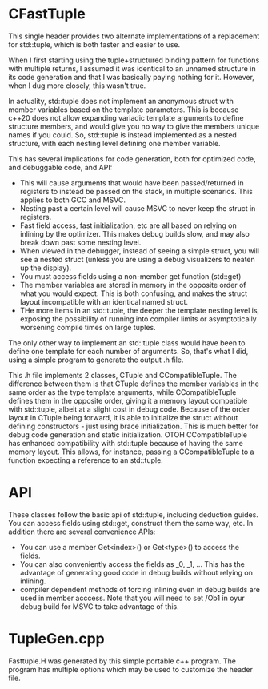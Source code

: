 # CFastTuple

This single header provides two alternate implementations of a replacement for std::tuple, which is both faster and easier to use.

When I first starting using the tuple+structured binding pattern for functions with multiple returns, I assumed it was identical to an unnamed structure in
its code generation and that I was basically paying nothing for it. However, when I dug more closely, this wasn't true.

In actuality, std::tuple does not implement an anonymous struct with member variables based on the template parameters. This is because c++20 does not allow 
expanding variadic template arguments to define structure members, and would give you no way to give the members unique names if you could. So, std::tuple is instead 
implemented as a nested structure, with each nesting level defining one member variable.

This has several implications for code generation, both for optimized code, and debuggable code, and API:
- This will cause arguments that would have been passed/returned in registers to instead be passed on the stack, in multiple scenarios. This applies to both GCC and MSVC.
- Nesting past a certain level will cause MSVC to never keep the struct in registers.
- Fast field access, fast initialization, etc are all based on relying on inlining by the optimizer. This makes debug builds slow, and may also break down past some nesting level.
- When viewed in the debugger, instead of seeing a simple struct, you will see a nested struct (unless you are using a debug visualizers to neaten up the display).
- You must access fields using a non-member get function (std::get)
- The member variables are stored in memory in the opposite order of what you would expect. This is both confusing, and makes the struct layout incompatible with an identical named struct.
- THe more items in an std::tuple, the deeper the template nesting level is, exposing the possibility of running into compiler limits or asymptotically worsening compile times on large tuples.

The only other way to implement an std::tuple class would have been to define one template for each number of arguments. So, that's what I did, using a simple 
program to generate the output .h file.

This .h file implements 2 classes, CTuple and CCompatibleTuple. The difference between them is that CTuple defines the member variables in the same order as the type
template arguments, while CCompatibleTuple defines them in the opposite order, giving it a memory layout compatible with std::tuple, albeit at a slight cost in debug code. Because of
the order layout in CTuple being forward, it is able to initialize the struct without defining constructors - just using brace initialization. This is much better for debug code generation 
and static initialization. OTOH CCompatibleTuple has enhanced compatibility with std::tuple because of having the same memory layout. This allows, for instance, passing a CCompatibleTuple
to a function expecting a reference to an std::tuple.

# API
   These classes follow the basic api of std::tuple, including deduction guides. You can access fields using std::get, construct them the same way, etc. In addition there are several convenience APIs:
   
   - You can use a member Get\<index\>() or Get\<type\>() to access the fields.
  - You can also conveniently access the fields as _0, _1, ...  This has the advantage of generating good code in debug builds without relying on inlining.
  - compiler dependent methods of forcing inlining even in debug builds are used in member acccess. Note that you will need to set /Ob1 in oyur debug build for MSVC to take advantage of this.
  
# TupleGen.cpp
   Fasttuple.H was generated by this simple portable c++ program. The program has multiple options which may be used to customize the header file.
  
